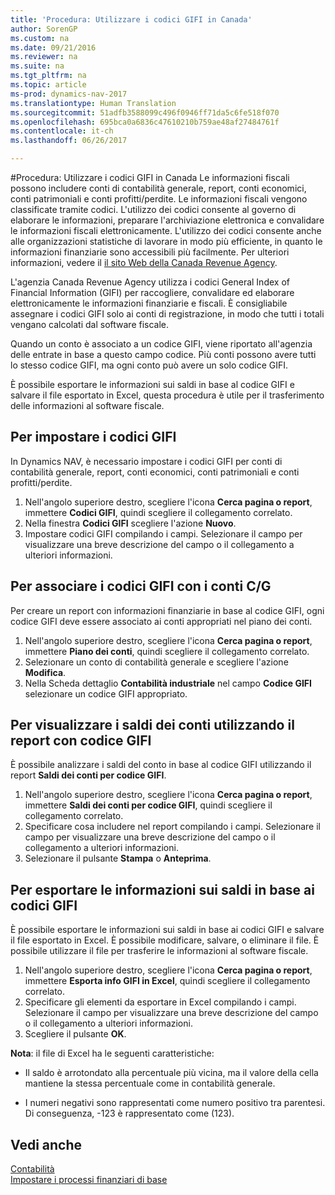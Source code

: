 ```yaml
---
title: 'Procedura: Utilizzare i codici GIFI in Canada'
author: SorenGP
ms.custom: na
ms.date: 09/21/2016
ms.reviewer: na
ms.suite: na
ms.tgt_pltfrm: na
ms.topic: article
ms-prod: dynamics-nav-2017
ms.translationtype: Human Translation
ms.sourcegitcommit: 51adfb3588099c496f0946ff71da5c6fe518f070
ms.openlocfilehash: 695bca0a6836c47610210b759ae48af27484761f
ms.contentlocale: it-ch
ms.lasthandoff: 06/26/2017

---
```


#<a name="how-to-work-with-gifi-codes-in-canada"></a>Procedura: Utilizzare i codici GIFI in Canada
Le informazioni fiscali possono includere conti di contabilità generale, report, conti economici, conti patrimoniali e conti profitti/perdite. Le informazioni fiscali vengono classificate tramite codici. L'utilizzo dei codici consente al governo di elaborare le informazioni, preparare l'archiviazione elettronica e convalidare le informazioni fiscali elettronicamente. L'utilizzo dei codici consente anche alle organizzazioni statistiche di lavorare in modo più efficiente, in quanto le informazioni finanziarie sono accessibili più facilmente. Per ulteriori informazioni, vedere il [il sito Web della Canada Revenue Agency](http://www.cra-arc.gc.ca/).

L'agenzia Canada Revenue Agency utilizza i codici General Index of Financial Information (GIFI) per raccogliere, convalidare ed elaborare elettronicamente le informazioni finanziarie e fiscali. È consigliabile assegnare i codici GIFI solo ai conti di registrazione, in modo che tutti i totali vengano calcolati dal software fiscale.

Quando un conto è associato a un codice GIFI, viene riportato all'agenzia delle entrate in base a questo campo codice. Più conti possono avere tutti lo stesso codice GIFI, ma ogni conto può avere un solo codice GIFI.

È possibile esportare le informazioni sui saldi in base al codice GIFI e salvare il file esportato in Excel, questa procedura è utile per il trasferimento delle informazioni al software fiscale.

## <a name="to-set-up-gifi-codes"></a>Per impostare i codici GIFI
In Dynamics NAV, è necessario impostare i codici GIFI per conti di contabilità generale, report, conti economici, conti patrimoniali e conti profitti/perdite.

1. Nell'angolo superiore destro, scegliere l'icona **Cerca pagina o report**, immettere **Codici GIFI**, quindi scegliere il collegamento correlato.
2. Nella finestra **Codici GIFI** scegliere l'azione **Nuovo**.
3. Impostare codici GIFI compilando i campi. Selezionare il campo per visualizzare una breve descrizione del campo o il collegamento a ulteriori informazioni.

## <a name="to-associate-gifi-codes-with-gl-accounts"></a>Per associare i codici GIFI con i conti C/G
Per creare un report con informazioni finanziarie in base al codice GIFI, ogni codice GIFI deve essere associato ai conti appropriati nel piano dei conti.

1. Nell'angolo superiore destro, scegliere l'icona **Cerca pagina o report**, immettere **Piano dei conti**, quindi scegliere il collegamento correlato.
2. Selezionare un conto di contabilità generale e scegliere l'azione **Modifica**.
3. Nella Scheda dettaglio **Contabilità industriale** nel campo **Codice GIFI** selezionare un codice GIFI appropriato.

## <a name="to-view-account-balances-using-the-gifi-code-report"></a>Per visualizzare i saldi dei conti utilizzando il report con codice GIFI
È possibile analizzare i saldi del conto in base al codice GIFI utilizzando il report **Saldi dei conti per codice GIFI**.

1. Nell'angolo superiore destro, scegliere l'icona **Cerca pagina o report**, immettere **Saldi dei conti per codice GIFI**, quindi scegliere il collegamento correlato.
2. Specificare cosa includere nel report compilando i campi. Selezionare il campo per visualizzare una breve descrizione del campo o il collegamento a ulteriori informazioni.
3. Selezionare il pulsante **Stampa** o **Anteprima**.

## <a name="to-export-balance-information-using-gifi-codes"></a>Per esportare le informazioni sui saldi in base ai codici GIFI
È possibile esportare le informazioni sui saldi in base ai codici GIFI e salvare il file esportato in Excel. È possibile modificare, salvare, o eliminare il file. È possibile utilizzare il file per trasferire le informazioni al software fiscale.

1. Nell'angolo superiore destro, scegliere l'icona **Cerca pagina o report**, immettere **Esporta info GIFI in Excel**, quindi scegliere il collegamento correlato.
2. Specificare gli elementi da esportare in Excel compilando i campi. Selezionare il campo per visualizzare una breve descrizione del campo o il collegamento a ulteriori informazioni.
3. Scegliere il pulsante **OK**.

**Nota**: il file di Excel ha le seguenti caratteristiche:

* Il saldo è arrotondato alla percentuale più vicina, ma il valore della cella mantiene la stessa percentuale come in contabilità generale.

* I numeri negativi sono rappresentati come numero positivo tra parentesi. Di conseguenza, -123 è rappresentato come (123).

## <a name="see-also"></a>Vedi anche
[Contabilità](finance-setup.md)   
[Impostare i processi finanziari di base](finance-setup-setup-finance-setup.md)

